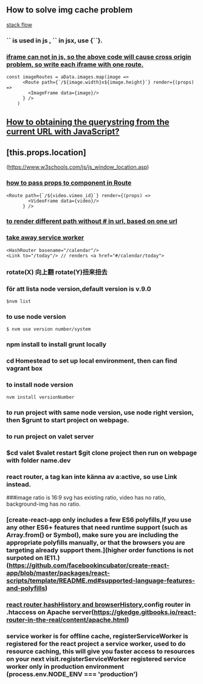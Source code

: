 ## How to solve img cache problem
[stack flow](https://stackoverflow.com/questions/728616/disable-cache-for-some-images)
### \`\` is used in js , \`\` in jsx, use {\`\`}.

<!-- ## [to solve iframe autoreload problem](https://stackoverflow.com/questions/38093760/how-to-access-a-dom-element-in-react-what-is-the-equilvalent-of-document-getele)
```
setSize(width,height){
		var newSize = {width: width,height: height}
		this.setState(newSize,function(){
				this.refs.remoteFrame.contentWindow.location.reload(true); // this is the key to solve the iFrame reload issue.
			});
	}
	render() {
		let k = 1;
		const newList = aData.sections.map(section => section.posts.map( post => {return <Post key={k++} set={this.setSize} eachPost={post} />}));
```
```
<iframe ref="remoteFrame"
	key={`${this.state.width}x${this.state.height}`}
	src={`../dist/${this.state.width}x${this.state.height}/index.html`}
	width='980'
	height='300'>
  </iframe>
``` -->
### [iframe can not in js, so the above code will cause cross origin problem, so write each iframe with one route.](https://stackoverflow.com/questions/25098021/securityerror-blocked-a-frame-with-origin-from-accessing-a-cross-origin-frame)
```
const imageRoutes = aData.images.map(image =>
      <Route path={`/${image.width}x${image.height}`} render={(props) =>
        <ImageFrame data={image}/>
      } />
    )
```


## [How to obtaining the querystring from the current URL with JavaScript?](https://stackoverflow.com/questions/9870512/how-to-obtaining-the-querystring-from-the-current-url-with-javascript)

## [this.props.location]
(https://www.w3schools.com/js/js_window_location.asp)

### [how to pass props to component in Route](https://github.com/ReactTraining/react-router/issues/4627)
```
<Route path={`/${video.vimeo_id}`} render={(props) =>
        <VideoFrame data={video}/>
      } />
```
### [to render different path without # in url, based on one url](https://github.com/ReactTraining/react-router/blob/master/packages/react-router-dom/docs/api/HashRouter.md)

### [take away service worker](https://github.com/facebookincubator/create-react-app/blob/master/packages/react-scripts/template/README.md#making-a-progressive-web-app)

```
<HashRouter basename="/calendar"/>
<Link to="/today"/> // renders <a href="#/calendar/today">
```

### rotate(X) 向上翻 rotate(Y)扭来扭去
### för att lista node version,default version is v.9.0
```
$nvm list
```
### to use node version
```$ nvm use version number/system```
### npm install to install grunt locally

### cd Homestead to set up local environment, then can find vagrant box
### to install node version
```
nvm install versionNumber
```
### to run project with same node version, use node right version, then $grunt to start project on webpage.
### to run project on valet server
### $cd valet $valet restart $git clone project  then run on webpage with folder name.dev

### react router, a tag kan inte känna av a:active, so use Link instead.
###image ratio is 16:9 svg has existing ratio, video has no ratio, background-img has no ratio.

### [create-react-app only includes a few ES6 polyfills,If you use any other ES6+ features that need runtime support (such as Array.from() or Symbol), make sure you are including the appropriate polyfills manually, or that the browsers you are targeting already support them.](higher order functions is not surpoted on IE11.)(https://github.com/facebookincubator/create-react-app/blob/master/packages/react-scripts/template/README.md#supported-language-features-and-polyfills)

### [react router hashHistory and browserHistory](http://dobit.top/Detail/350.html),config router in .htaccess on Apache server(https://gkedge.gitbooks.io/react-router-in-the-real/content/apache.html)

### service worker is for offline cache, registerServiceWorker is registered for the react project a service worker, used to do resource caching, this will give you faster access to resources on your next visit.registerServiceWorker registered service worker only in production environment (process.env.NODE_ENV === 'production')